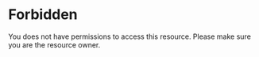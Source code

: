 # Forbidden

You does not have permissions to access this resource. Please make sure you are the resource owner.
